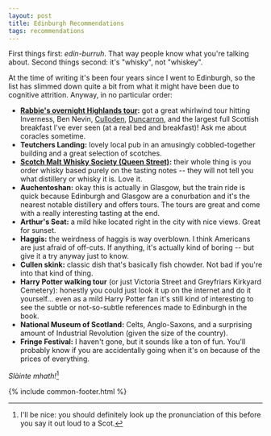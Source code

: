 ```yaml
---
layout: post
title: Edinburgh Recommendations
tags: recommendations
---
```


First things first: _edin-burruh_. That way people know what you're talking about. Second things second: it's "whisky", not "whiskey".

At the time of writing it's been four years since I went to Edinburgh, so the list has slimmed down quite a bit from what it might have been due to cognitive attrition. Anyway, in no particular order:

- **[Rabbie's overnight Highlands tour](https://www.rabbies.com/en-us/tour/loch-ness-inverness-the-highlands-2-day-tour-from-edinburgh):** got a great whirlwind tour hitting Inverness, Ben Nevin, [Culloden](https://en.wikipedia.org/wiki/Battle_of_Culloden), [Duncarron](https://www.duncarronmedievalvillage.com/), and the largest full Scottish breakfast I've ever seen (at a real bed and breakfast)! Ask me about coracles sometime.
- **Teutchers Landing:** lovely local pub in an amusingly cobbled-together building and a great selection of scotches.
- **[Scotch Malt Whisky Society (Queen Street)](https://smws.com/venues/28-queen-street-edinburgh):** their whole thing is you order whisky based purely on the tasting notes -- they will not tell you what distillery or whisky it is. Love it.
- **Auchentoshan:** okay this is actually in Glasgow, but the train ride is quick because Edinburgh and Glasgow are a conurbation and it's the nearest notable distillery and offers tours. The tours are great and come with a really interesting tasting at the end.
- **Arthur's Seat:** a mild hike located right in the city with nice views. Great for sunset.
- **Haggis:** the weirdness of haggis is way overblown. I think Americans are just afraid of off-cuts. If anything, it's actually kind of boring -- but give it a try anyway just to know.
- **Cullen skink:** classic dish that's basically fish chowder. Not bad if you're into that kind of thing.
- **Harry Potter walking tour** (or just Victoria Street and Greyfriars Kirkyard Cemetery): honestly you could just look it up on the internet and do it yourself... even as a mild Harry Potter fan it's still kind of interesting to see the subtle or not-so-subtle references made to Edinburgh in the book.
- **National Museum of Scotland:** Celts, Anglo-Saxons, and a surprising amount of Industrial Revolution (given the size of the country).
- **Fringe Festival:** I haven't gone, but it sounds like a ton of fun. You'll probably know if you are accidentally going when it's on because of the prices of everything.

_Slàinte mhath!_[^1]

{% include common-footer.html %}

[^1]: I'll be nice: you should definitely look up the pronunciation of this before you say it out loud to a Scot.
